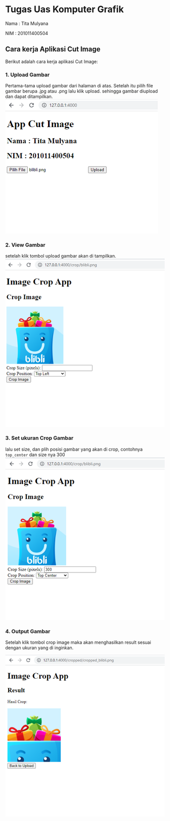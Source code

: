 # Tugas Uas Komputer Grafik

Nama    : Tita Mulyana

NIM     : 201011400504

## Cara kerja Aplikasi Cut Image
Berikut adalah cara kerja aplikasi Cut Image:

### 1. Upload Gambar
Pertama-tama upload gambar dari halaman di atas.
Setelah itu pilih file gambar berupa .jpg atau .png lalu klik upload. sehingga gambar diupload dan dapat ditampilkan.
![enter image description here](./img/img_1.png)

### 2. View Gambar
setelah klik tombol upload gambar akan di tampilkan.
![enter image description here](./img/img_2.png)

### 3. Set ukuran Crop Gambar
lalu set size, dan plih posisi gambar yang akan di crop, contohnya `top_center` dan size nya 300
![enter image description here](./img/img_3.png)
 
### 4. Output Gambar
Setelah klik tombol crop image maka akan menghasilkan result sesuai dengan ukuran yang di inginkan.

![enter image description here](./img/img_4.png)